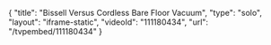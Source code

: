 {
    "title": "Bissell Versus Cordless Bare Floor Vacuum",
    "type": "solo",
    "layout": "iframe-static",
    "videoId": "111180434",
    "url": "\/tvpembed\/111180434"
}